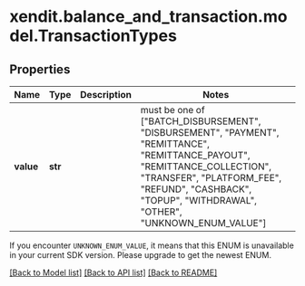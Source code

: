 # xendit.balance_and_transaction.model.TransactionTypes


## Properties
| Name | Type | Description | Notes |
| ------------ | ------------- | ------------- | ------------- |
| **value** | **str** |  |  must be one of ["BATCH_DISBURSEMENT", "DISBURSEMENT", "PAYMENT", "REMITTANCE", "REMITTANCE_PAYOUT", "REMITTANCE_COLLECTION", "TRANSFER", "PLATFORM_FEE", "REFUND", "CASHBACK", "TOPUP", "WITHDRAWAL", "OTHER", "UNKNOWN_ENUM_VALUE"] |

If you encounter `UNKNOWN_ENUM_VALUE`, it means that this ENUM is unavailable in your current SDK version. Please upgrade to get the newest ENUM.

[[Back to Model list]](../README.md#documentation-for-models) [[Back to API list]](../README.md#documentation-for-api-endpoints) [[Back to README]](../README.md)


